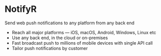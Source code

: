 # NotifyR

Send web push notifications to any platform from any back end

* Reach all major platforms — iOS, macOS, Android, Windows, Linux etc
* Use any back end, in the cloud or on-premises
* Fast broadcast push to millions of mobile devices with single API call
* Tailor push notifications by customer

